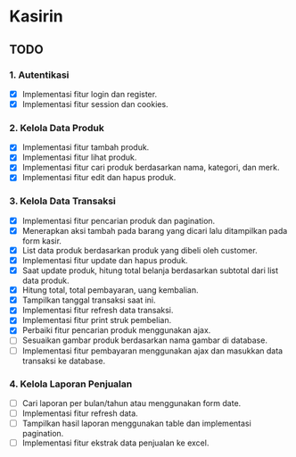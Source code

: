# Kasirin

## TODO

### 1. Autentikasi
- [X] Implementasi fitur login dan register.
- [X] Implementasi fitur session dan cookies.

### 2. Kelola Data Produk
- [X] Implementasi fitur tambah produk.
- [X] Implementasi fitur lihat produk.
- [X] Implementasi fitur cari produk berdasarkan nama, kategori, dan merk.
- [X] Implementasi fitur edit dan hapus produk.

### 3. Kelola Data Transaksi
- [X] Implementasi fitur pencarian produk dan pagination.
- [X] Menerapkan aksi tambah pada barang yang dicari lalu ditampilkan
      pada form kasir.
- [X] List data produk berdasarkan produk yang dibeli oleh customer.
- [X] Implementasi fitur update dan hapus produk.
- [X] Saat update produk, hitung total belanja berdasarkan subtotal dari list data produk.
- [X] Hitung total, total pembayaran, uang kembalian.
- [X] Tampilkan tanggal transaksi saat ini.
- [X] Implementasi fitur refresh data transaksi.
- [X] Implementasi fitur print struk pembelian.
- [X] Perbaiki fitur pencarian produk menggunakan ajax.
- [ ] Sesuaikan gambar produk berdasarkan nama gambar di database.
- [ ] Implementasi fitur pembayaran menggunakan ajax dan masukkan data transaksi ke database.

### 4. Kelola Laporan Penjualan
- [ ] Cari laporan per bulan/tahun atau menggunakan form date.
- [ ] Implementasi fitur refresh data.
- [ ] Tampilkan hasil laporan menggunakan table dan implementasi pagination.
- [ ] Implementasi fitur ekstrak data penjualan ke excel.